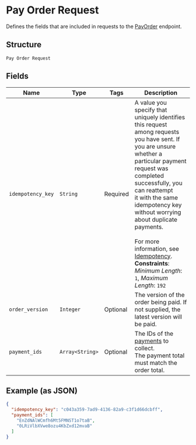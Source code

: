 
# Pay Order Request

Defines the fields that are included in requests to the
[PayOrder](../../doc/api/orders.md#pay-order) endpoint.

## Structure

`Pay Order Request`

## Fields

| Name | Type | Tags | Description |
|  --- | --- | --- | --- |
| `idempotency_key` | `String` | Required | A value you specify that uniquely identifies this request among requests you have sent. If<br>you are unsure whether a particular payment request was completed successfully, you can reattempt<br>it with the same idempotency key without worrying about duplicate payments.<br><br>For more information, see [Idempotency](https://developer.squareup.com/docs/working-with-apis/idempotency).<br>**Constraints**: *Minimum Length*: `1`, *Maximum Length*: `192` |
| `order_version` | `Integer` | Optional | The version of the order being paid. If not supplied, the latest version will be paid. |
| `payment_ids` | `Array<String>` | Optional | The IDs of the [payments](../../doc/models/payment.md) to collect.<br>The payment total must match the order total. |

## Example (as JSON)

```json
{
  "idempotency_key": "c043a359-7ad9-4136-82a9-c3f1d66dcbff",
  "payment_ids": [
    "EnZdNAlWCmfh6Mt5FMNST1o7taB",
    "0LRiVlbXVwe8ozu4KbZxd12mvaB"
  ]
}
```

